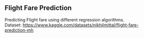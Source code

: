 ## Flight Fare Prediction
Predicting Flight fare using different regression algorithms. \
Dataset: https://www.kaggle.com/datasets/nikhilmittal/flight-fare-prediction-mh
